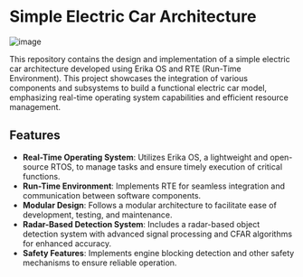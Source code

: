 # Simple Electric Car Architecture
![image](https://github.com/user-attachments/assets/f4f6d70f-bde2-493c-90ae-9c6c49f12429)

This repository contains the design and implementation of a simple electric car architecture developed using Erika OS and RTE (Run-Time Environment). This project showcases the integration of various components and subsystems to build a functional electric car model, emphasizing real-time operating system capabilities and efficient resource management.

## Features

- **Real-Time Operating System**: Utilizes Erika OS, a lightweight and open-source RTOS, to manage tasks and ensure timely execution of critical functions.
- **Run-Time Environment**: Implements RTE for seamless integration and communication between software components.
- **Modular Design**: Follows a modular architecture to facilitate ease of development, testing, and maintenance.
- **Radar-Based Detection System**: Includes a radar-based object detection system with advanced signal processing and CFAR algorithms for enhanced accuracy.
- **Safety Features**: Implements engine blocking detection and other safety mechanisms to ensure reliable operation.

